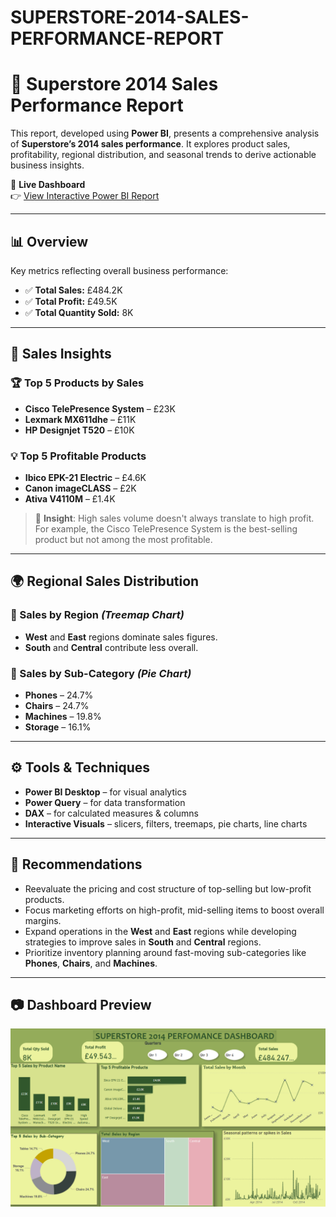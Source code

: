 # SUPERSTORE-2014-SALES-PERFORMANCE-REPORT

# 🛒 Superstore 2014 Sales Performance Report

This report, developed using **Power BI**, presents a comprehensive analysis of **Superstore’s 2014 sales performance**. It explores product sales, profitability, regional distribution, and seasonal trends to derive actionable business insights.

🔗 **Live Dashboard**  
👉 [View Interactive Power BI Report](https://app.powerbi.com/links/Gi4N5Qz68x?ctid=e1382191-cd3f-4dd9-a1c3-0ceb4f0065f1&pbi_source=linkShare)

---

## 📊 Overview

Key metrics reflecting overall business performance:

- ✅ **Total Sales:** £484.2K  
- ✅ **Total Profit:** £49.5K  
- ✅ **Total Quantity Sold:** 8K  

---

## 🧠 Sales Insights

### 🏆 Top 5 Products by Sales
- **Cisco TelePresence System** – £23K  
- **Lexmark MX611dhe** – £11K  
- **HP Designjet T520** – £10K  

### 💡 Top 5 Profitable Products
- **Ibico EPK-21 Electric** – £4.6K  
- **Canon imageCLASS** – £2K  
- **Ativa V4110M** – £1.4K  

> 📌 **Insight**: High sales volume doesn't always translate to high profit. For example, the Cisco TelePresence System is the best-selling product but not among the most profitable.

---

## 🌍 Regional Sales Distribution

### 🔳 Sales by Region *(Treemap Chart)*
- **West** and **East** regions dominate sales figures.
- **South** and **Central** contribute less overall.

### 🥧 Sales by Sub-Category *(Pie Chart)*
- **Phones** – 24.7%  
- **Chairs** – 24.7%  
- **Machines** – 19.8%  
- **Storage** – 16.1%  

---

## ⚙️ Tools & Techniques
- **Power BI Desktop** – for visual analytics  
- **Power Query** – for data transformation  
- **DAX** – for calculated measures & columns  
- **Interactive Visuals** – slicers, filters, treemaps, pie charts, line charts  

---

## 📌 Recommendations
- Reevaluate the pricing and cost structure of top-selling but low-profit products.
- Focus marketing efforts on high-profit, mid-selling items to boost overall margins.
- Expand operations in the **West** and **East** regions while developing strategies to improve sales in **South** and **Central** regions.
- Prioritize inventory planning around fast-moving sub-categories like **Phones**, **Chairs**, and **Machines**.

---

## 📷 Dashboard Preview

![Dashboard Screenshot](https://github.com/Tobbysam247/SUPERSTORE-2014-SALES-PERFORMANCE-REPORT/blob/main/SUPERSTORE%202014%20SALES%20PERFORMANCE%20REPORT.png?raw=true)
